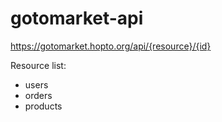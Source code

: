 
# gotomarket-api

https://gotomarket.hopto.org/api/{resource}/{id}

Resource list:
- users
- orders
- products

